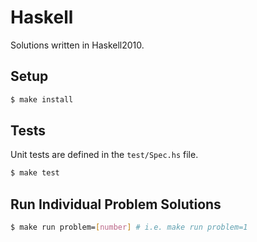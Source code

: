 # Haskell

Solutions written in Haskell2010.

## Setup

```sh
$ make install
```

## Tests

Unit tests are defined in the `test/Spec.hs` file.

```sh
$ make test
```

## Run Individual Problem Solutions

```sh
$ make run problem=[number] # i.e. make run problem=1
```
